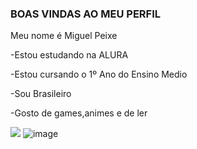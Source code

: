 ### BOAS VINDAS AO MEU PERFIL

Meu nome é Miguel Peixe

-Estou estudando na ALURA

-Estou cursando o 1º Ano do Ensino Medio 

-Sou Brasileiro 

-Gosto de games,animes e de ler

![](https://tenor.com/pt-BR/view/dokkan-battle-goku-black-saga-future-saga-dbz-dbs-gif-7315978298742962206)
![image](https://github.com/user-attachments/assets/e5d95465-aeba-49b9-830d-832b60ab2ca9)


